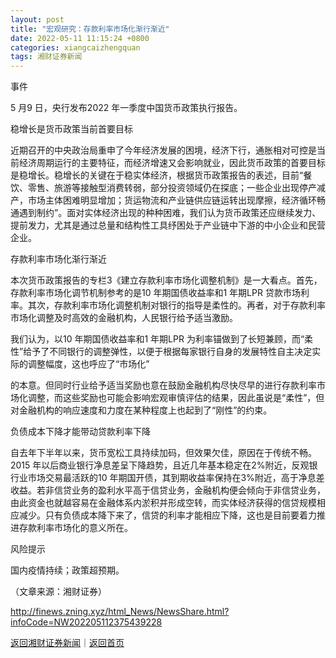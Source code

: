 ```yaml
---
layout: post
title: "宏观研究：存款利率市场化渐行渐近"
date: 2022-05-11 11:15:24 +0800
categories: xiangcaizhengquan
tags: 湘财证券新闻
---
```

<p>事件</p>
 <p>5 月9 日，央行发布2022 年一季度中国货币政策执行报告。</p>
 <p>稳增长是货币政策当前首要目标</p>
 <p>近期召开的中央政治局重申了今年经济发展的困境，经济下行，通胀相对可控是当前经济周期运行的主要特征，而经济增速又会影响就业，因此货币政策的首要目标是稳增长。稳增长的关键在于稳实体经济，根据货币政策报告的表述，目前“餐饮、零售、旅游等接触型消费转弱，部分投资领域仍在探底；一些企业出现停产减产，市场主体困难明显增加；货运物流和产业链供应链运转出现摩擦，经济循环畅通遇到制约”。面对实体经济出现的种种困难，我们认为货币政策还应继续发力、提前发力，尤其是通过总量和结构性工具纾困处于产业链中下游的中小企业和民营企业。</p>
 <p>存款利率市场化渐行渐近</p>
 <p>本次货币政策报告的专栏3《建立存款利率市场化调整机制》是一大看点。首先，存款利率市场化调节机制参考的是10 年期国债收益率和1 年期LPR 贷款市场利率。其次，存款利率市场化调整机制对银行的指导是柔性的。再者，对于存款利率市场化调整及时高效的金融机构，人民银行给予适当激励。</p>
 <p>我们认为，以10 年期国债收益率和1 年期LPR 为利率锚做到了长短兼顾，而“柔性”给予了不同银行的调整弹性，以便于根据每家银行自身的发展特性自主决定实际的调整幅度，这也呼应了“市场化”</p>
 <p>的本意。但同时行业给予适当奖励也意在鼓励金融机构尽快尽早的进行存款利率市场化调整，而这些奖励也可能会影响宏观审慎评估的结果，因此虽说是“柔性”，但对金融机构的响应速度和力度在某种程度上也起到了“刚性”的约束。</p>
 <p>负债成本下降才能带动贷款利率下降</p>
 <p>自去年下半年以来，货币宽松工具持续加码，但效果欠佳，原因在于传统不畅。2015 年以后商业银行净息差呈下降趋势，且近几年基本稳定在2%附近，反观银行业市场交易最活跃的10 年期国开债，其到期收益率保持在3%附近，高于净息差收益。若非信贷业务的盈利水平高于信贷业务，金融机构便会倾向于非信贷业务，由此资金也就越容易在金融体系内淤积并形成空转，而实体经济获得的信贷规模相应减少。只有负债成本降下来了，信贷的利率才能相应下降，这也是目前要着力推进存款利率市场化的意义所在。</p>
 <p>风险提示</p>
 <p>国内疫情持续；政策超预期。</p><p class="em_media">（文章来源：湘财证券）</p>

<http://finews.zning.xyz/html_News/NewsShare.html?infoCode=NW202205112375439228>

[返回湘财证券新闻](//finews.withounder.com/category/xiangcaizhengquan.html)｜[返回首页](//finews.withounder.com/)